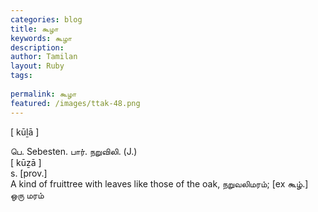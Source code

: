 ```yaml
---
categories: blog
title: கூழா
keywords: கூழா
description: 
author: Tamilan
layout: Ruby
tags: 
 
permalink: கூழா
featured: /images/ttak-48.png
---
```

  
[ kūḻā ]  
  
பெ. Sebesten. பார். நறுவிலி. (J.)  
[ kūẕā ]  
s. [prov.]  
A kind of fruittree with leaves like those of the oak, நறுவலிமரம்; [ex கூழ்.]  
ஒரு மரம்